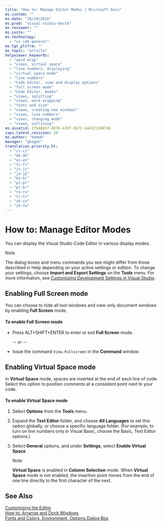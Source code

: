 ```yaml
---
title: "How to: Manage Editor Modes | Microsoft Docs"
ms.custom: ""
ms.date: "10/19/2016"
ms.prod: "visual-studio-dev14"
ms.reviewer: ""
ms.suite: ""
ms.technology: 
  - "vs-ide-general"
ms.tgt_pltfrm: ""
ms.topic: "article"
helpviewer_keywords: 
  - "word wrap"
  - "views, virtual space"
  - "line numbers, displaying"
  - "virtual space mode"
  - "line numbers"
  - "Code Editor, view and display options"
  - "full screen mode"
  - "Code Editor, modes"
  - "views, splitting"
  - "views, word wrapping"
  - "fonts and size"
  - "views, creating new windows"
  - "views, line numbers"
  - "views, changing mode"
  - "views, outlining"
ms.assetid: 1fb48027-d870-439f-8b72-4a0321390748
caps.latest.revision: 20
ms.author: "kempb"
manager: "ghogen"
translation.priority.ht: 
  - "cs-cz"
  - "de-de"
  - "es-es"
  - "fr-fr"
  - "it-it"
  - "ja-jp"
  - "ko-kr"
  - "pl-pl"
  - "pt-br"
  - "ru-ru"
  - "tr-tr"
  - "zh-cn"
  - "zh-tw"
---
```

# How to: Manage Editor Modes
You can display the Visual Studio Code Editor in various display modes.  
  
> [!NOTE]
>  The dialog boxes and menu commands you see might differ from those described in Help depending on your active settings or edition. To change your settings, choose **Import and Export Settings** on the **Tools** menu. For more information, see [Customizing Development Settings in Visual Studio](http://msdn.microsoft.com/en-us/22c4debb-4e31-47a8-8f19-16f328d7dcd3).  
  
## Enabling Full Screen mode  
 You can choose to hide all tool windows and view only document windows by enabling **Full Screen** mode.  
  
#### To enable Full Screen mode  
  
-   Press ALT+SHIFT+ENTER to enter or exit **Full Screen** mode.  
  
     -- or --  
  
-   Issue the command `View.Fullscreen` in the **Command** window.  
  
## Enabling Virtual Space mode  
 In **Virtual Space** mode, spaces are inserted at the end of each line of code. Select this option to position comments at a consistent point next to your code.  
  
#### To enable Virtual Space mode  
  
1.  Select **Options** from the **Tools** menu.  
  
2.  Expand the **Text Editor** folder, and choose **All Languages** to set this option globally, or choose a specific language folder. (For example, to turn on line numbers only in Visual Basic, choose the Basic, Text Editor options.)  
  
3.  Select **General** options, and under **Settings**, select **Enable Virtual Space**.  
  
    > [!NOTE]
    >  **Virtual Space** is enabled in **Column Selection** mode. When **Virtual Space** mode is not enabled, the insertion point moves from the end of one line directly to the first character of the next.  
  
## See Also  
 [Customizing the Editor](../ide/customizing-the-editor.md)   
 [How to: Arrange and Dock Windows](../misc/how-to--arrange-and-dock-windows.md)   
 [Fonts and Colors, Environment, Options Dialog Box](../reference/fonts-and-colors--environment--options-dialog-box.md)